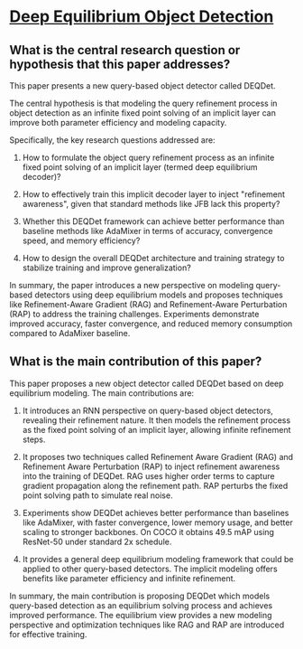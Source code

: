 # [Deep Equilibrium Object Detection](https://arxiv.org/abs/2308.09564)

## What is the central research question or hypothesis that this paper addresses?

 This paper presents a new query-based object detector called DEQDet. 

The central hypothesis is that modeling the query refinement process in object detection as an infinite fixed point solving of an implicit layer can improve both parameter efficiency and modeling capacity. 

Specifically, the key research questions addressed are:

1) How to formulate the object query refinement process as an infinite fixed point solving of an implicit layer (termed deep equilibrium decoder)? 

2) How to effectively train this implicit decoder layer to inject "refinement awareness", given that standard methods like JFB lack this property?

3) Whether this DEQDet framework can achieve better performance than baseline methods like AdaMixer in terms of accuracy, convergence speed, and memory efficiency?

4) How to design the overall DEQDet architecture and training strategy to stabilize training and improve generalization?

In summary, the paper introduces a new perspective on modeling query-based detectors using deep equilibrium models and proposes techniques like Refinement-Aware Gradient (RAG) and Refinement-Aware Perturbation (RAP) to address the training challenges. Experiments demonstrate improved accuracy, faster convergence, and reduced memory consumption compared to AdaMixer baseline.


## What is the main contribution of this paper?

 This paper proposes a new object detector called DEQDet based on deep equilibrium modeling. The main contributions are:

1. It introduces an RNN perspective on query-based object detectors, revealing their refinement nature. It then models the refinement process as the fixed point solving of an implicit layer, allowing infinite refinement steps.

2. It proposes two techniques called Refinement Aware Gradient (RAG) and Refinement Aware Perturbation (RAP) to inject refinement awareness into the training of DEQDet. RAG uses higher order terms to capture gradient propagation along the refinement path. RAP perturbs the fixed point solving path to simulate real noise.

3. Experiments show DEQDet achieves better performance than baselines like AdaMixer, with faster convergence, lower memory usage, and better scaling to stronger backbones. On COCO it obtains 49.5 mAP using ResNet-50 under standard 2x schedule.

4. It provides a general deep equilibrium modeling framework that could be applied to other query-based detectors. The implicit modeling offers benefits like parameter efficiency and infinite refinement.

In summary, the main contribution is proposing DEQDet which models query-based detection as an equilibrium solving process and achieves improved performance. The equilibrium view provides a new modeling perspective and optimization techniques like RAG and RAP are introduced for effective training.
